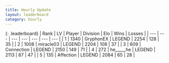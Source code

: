 ```yaml
---
title: Hourly Update
layout: leaderboard
category: hourly
---
```


{: .leaderboard}
| Rank | LV | Player | Division | Elo | Wins | Losses |
| --- | --- | --- | --- | --- | --- | --- |
| <span data-change="0">1</span> | 1340 | <span title="ID: 315148">GryphonEX</span> | LEGEND | <span data-change="8">2254</span> | <span data-change="1">128</span> | <span data-change="0">35</span> |
| <span data-change="0">2</span> | 1008 | <span title="ID: 416373">miracle03</span> | LEGEND | <span data-change="0">2204</span> | <span data-change="0">108</span> | <span data-change="0">37</span> |
| <span data-change="0">3</span> | 609 | <span title="ID: 539711">Connection</span> | LEGEND | <span data-change="-29">2150</span> | <span data-change="2">149</span> | <span data-change="3">71</span> |
| <span data-change="0">4</span> | 272 | <span title="ID: 405067">he_____he</span> | LEGEND | <span data-change="0">2113</span> | <span data-change="0">87</span> | <span data-change="0">47</span> |
| <span data-change="0">5</span> | 135 | <span title="ID: 573202">Affection</span> | LEGEND | <span data-change="0">2084</span> | <span data-change="0">65</span> | <span data-change="0">28</span> |